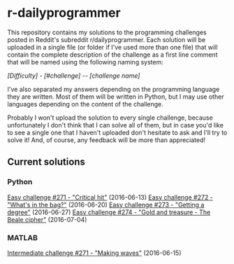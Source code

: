 # r-dailyprogrammer
This repository contains my solutions to the programming challenges posted in Reddit's subreddit r/dailyprogrammer. Each solution will be uploaded in a single file (or folder if I've used more than one file) that will contain the complete description of the challenge as a first line comment that will be named using the following naming system:

*[Difficulty] - [#challenge] -- [challenge name]*

I've also separated my answers depending on the programming language they are written. Most of them will be written in Python, but I may use other languages depending on the content of the challenge. 

Probably I won't upload the solution to every single challenge, because unfortunately I don't think that I can solve all of them, but in case you'd like to see a single one that I haven't uploaded don't hesitate to ask and I'll try to solve it! And, of course, any feedback will be more than appreciated!

## Current solutions
### Python
[Easy challenge #271 - "Critical hit"](https://www.reddit.com/r/dailyprogrammer/comments/4nvrnx/20160613_challenge_271_easy_critical_hit/) (2016-06-13)
[Easy challenge #272 - "What's in the bag?"](https://www.reddit.com/r/dailyprogrammer/comments/4oylbo/20160620_challenge_272_easy_whats_in_the_bag/) (2016-06-20)
[Easy challenge #273 - "Getting a degree"](https://www.reddit.com/r/dailyprogrammer/comments/4q35ip/20160627_challenge_273_easy_getting_a_degree/) (2016-06-27)
[Easy challenge #274 - "Gold and treasure - The Beale cipher"](https://www.reddit.com/r/dailyprogrammer/comments/4r8fod/20160704_challenge_274_easy_gold_and_treasure_the/) (2016-07-04)

### MATLAB
[Intermediate challenge #271 - "Making waves"](https://www.reddit.com/r/dailyprogrammer/comments/4o74p3/20160615_challenge_271_intermediate_making_waves/) (2016-06-15)
